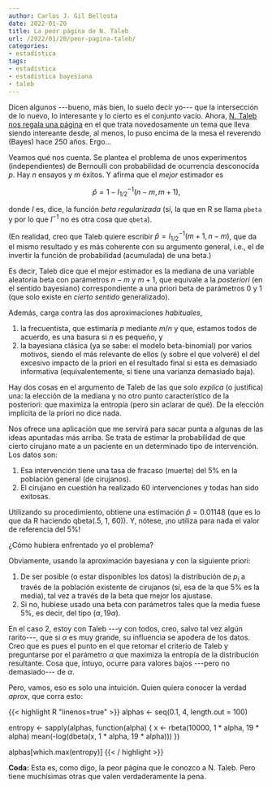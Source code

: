 ```yaml
---
author: Carlos J. Gil Bellosta
date: 2022-01-20
title: La peor página de N. Taleb
url: /2022/01/20/peor-pagina-taleb/
categories:
- estadística
tags:
- estadística
- estadística bayesiana
- taleb
---
```


Dicen algunos ---bueno, más bien, lo suelo decir yo--- que la intersección de lo nuevo, lo interesante y lo cierto es el conjunto vacío. Ahora, [N. Taleb nos regala una página](https://fooledbyrandomnessdotcom.wordpress.com/2021/09/07/estimating-medical-error-rate-an-intuitive-max-entropy-method/) en el que trata novedosamente un tema que lleva siendo intereante desde, al menos, lo puso encima de la mesa el reverendo (Bayes) hace 250 años. Ergo...

Veamos qué nos cuenta. Se plantea el problema de unos experimentos (independientes) de Bernoulli con probabilidad de ocurrencia desconocida $p$. Hay $n$ ensayos y $m$ éxitos. Y afirma que el _mejor_ estimador es

$$\hat{p} = 1 - I^{-1}_{1/2}(n-m, m + 1),$$

donde $I$ es, dice, la función _beta regularizada_ (sí, la que en R se llama `pbeta` y por lo que $I^{-1}$ no es otra cosa que `qbeta`).

(En realidad, creo que Taleb quiere escribir $\hat{p} = I^{-1}_{1/2}(m + 1, n-m)$, que da el mismo resultado y es más coherente con su argumento general, i.e., el de invertir la función de probabilidad (acumulada) de una beta.)

Es decir, Taleb dice que el mejor estimador es la mediana de una variable aleatoria beta con parámetros $n-m$ y $m+1$, que equivale a la _posteriori_ (en el sentido bayesiano) correspondiente a una priori beta de parámetros 0 y 1 (que solo existe en _cierto sentido_ generalizado).

Además, carga contra las dos aproximaciones _habituales_,

1. la frecuentista, que estimaría $p$ mediante $m/n$ y que, estamos todos de acuerdo, es una basura si $n$ es pequeño, y
2. la bayesiana clásica (ya se sabe: el modelo beta-binomial) por varios motivos, siendo el más relevante de ellos (y sobre el que volveré) el del excesivo impacto de la priori en el resultado final si esta es demasiado informativa (equivalentemente, si tiene una varianza demasiado baja).

Hay dos cosas en el argumento de Taleb de las que solo _explica_ (o justifica) una: la elección de la mediana y no otro punto característico de la posteriori: que maximiza la entropía (pero sin aclarar de qué). De la elección implícita de la priori no dice nada.

Nos ofrece una aplicación que me servirá para sacar punta a algunas de las ideas apuntadas más arriba. Se trata de estimar la probabilidad de que cierto cirujano mate a un paciente en un determinado tipo de intervención. Los datos son:

1. Esa intervención tiene una tasa de fracaso (muerte) del 5% en la población general (de cirujanos).
2. El cirujano en cuestión ha realizado 60 intervenciones y todas han sido exitosas.

Utilizando su procedimiento, obtiene una estimación $\hat{p} = 0.01148$ (que es lo que da R haciendo qbeta(.5, 1, 60)). Y, nótese, ¡no utiliza para nada el valor de referencia del 5%!

¿Cómo hubiera enfrentado yo el problema?

Obviamente, usando la aproximación bayesiana y con la siguiente priori:

1. De ser posible (o estar disponibles los datos) la distribución de $p_i$ a través de la población existente de cirujanos (sí, esa de la que 5% es la media), tal vez a través de la beta que mejor los ajustase.
2. Si no, hubiese usado una beta con parámetros tales que la media fuese 5%, es decir, del tipo $(\alpha, 19\alpha)$.

En el caso 2, estoy con Taleb ---y con todos, creo, salvo tal vez algún rarito---, que si $\alpha$ es muy grande, su influencia se apodera de los datos. Creo que es pues el punto en el que retomar el criterio de Taleb y preguntarse por el parámetro $\alpha$ que maximiza la entropía de la distribución resultante. Cosa que, intuyo, ocurre para valores bajos ---pero no demasiado--- de $\alpha$.

Pero, vamos, eso es solo una intuición. Quien quiera conocer la verdad _aprox_, que corra esto:

{{< highlight R "linenos=true" >}}
alphas <- seq(0.1, 4, length.out = 100)

entropy <- sapply(alphas, function(alpha) {
  x <- rbeta(10000, 1 * alpha, 19 * alpha)
  mean(-log(dbeta(x, 1 * alpha, 19 * alpha)))
})

alphas[which.max(entropy)]
{{< / highlight >}}

**Coda:** Esta es, como digo, la peor página que le conozco a N. Taleb. Pero tiene muchísimas otras que valen verdaderamente la pena.